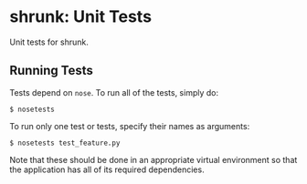 shrunk: Unit Tests
==================
Unit tests for shrunk.

Running Tests
-------------
Tests depend on `nose`. To run all of the tests, simply do:

    $ nosetests

To run only one test or tests, specify their names as arguments:

    $ nosetests test_feature.py

Note that these should be done in an appropriate virtual environment so that the
application has all of its required dependencies.
